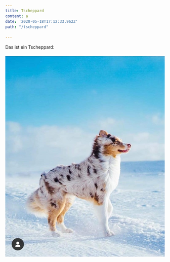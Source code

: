 ```yaml
---
title: Tscheppard
content: a
date: '2020-05-18T17:12:33.962Z'
path: "/tscheppard"

---
```

Das ist ein Tscheppard:

![](../../uploads/tscheppard.jpeg)